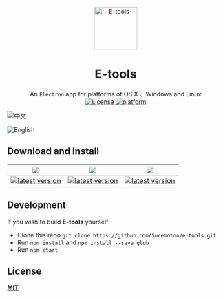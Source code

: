 <p align="center"><img src="https://github.com/Suremotoo/e-tools/blob/master/assets/app-icon/png/512.png" alt="E-tools" width="100" height="100"></p>

<h1 align="center">E-tools</h1>

<div align="center">
  An <code>Electron</code> app for platforms of OS X 、Windows and Linux
</div>

<div align="center">
  <!-- License -->
 <a href="https://blog.suremotoo.site/e-tools">
    <img src="https://img.shields.io/github/license/Suremotoo/e-tools.svg" alt="License">
  </a>

  <!-- Platform -->
  <a href="https://blog.suremotoo.site/e-tools">
    <img src="https://img.shields.io/badge/platform-MacOS%7CWindows%7CLinux-orange.svg" alt="platform">
  </a>
</div>


![中文](https://github.com/Suremotoo/e-tools/blob/master/assets/img/screenshot.png)

![English](https://github.com/Suremotoo/e-tools/blob/master/assets/img/us-screenshot.png)


## Download and Install

| ![]( https://github.com/ryanoasis/nerd-fonts/wiki/screenshots/v1.0.x/mac-pass-sm.png)                                                                                                             | ![]( https://github.com/ryanoasis/nerd-fonts/wiki/screenshots/v1.0.x/windows-pass-sm.png)                                                                                                                     | ![]( https://github.com/ryanoasis/nerd-fonts/wiki/screenshots/v1.0.x/linux-pass-sm.png)                                                                                                                                   |
|:-------------------------------------------------------------------------------------------------------------------------------------------------------------------------------------------------:|:-------------------------------------------------------------------------------------------------------------------------------------------------------------------------------------------------------------:|:-------------------------------------------------------------------------------------------------------------------------------------------------------------------------------------------------------------------------:|
| [![latest version](https://img.shields.io/github/downloads/Suremotoo/e-tools/latest/E-tools-mac.zip.svg)](https://github.com/Suremotoo/e-tools/releases/download/v1.0.0/E-tools-mac.zip) | [![latest version](https://img.shields.io/github/downloads/Suremotoo/e-tools/latest/E-tools-win32-ia32.zip.svg)](https://github.com/Suremotoo/e-tools/releases/download/v1.0.0/E-tools-win32-ia32.zip) | [![latest version](https://img.shields.io/github/downloads/Suremotoo/e-tools/latest/E-tools-linux-x64.zip.svg)](https://github.com/Suremotoo/e-tools/releases/download/v1.0.0/E-tools-linux-x64.zip) |

## Development

If you wish to build **E-tools** yourself:

- Clone this repo
  `git clone https://github.com/Suremotoo/e-tools.git`
- Run `npm install` and `npm install --save glob`
- Run `npm start`

## License

[**MIT**](https://github.com/Suremotoo/e-tools/blob/master/LICENSE)

